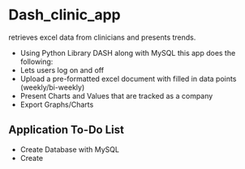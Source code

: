 # Dash_clinic_app
retrieves excel data from clinicians and presents trends.

- Using Python Library DASH along with MySQL this app does the following:
- Lets users log on and off
- Upload a pre-formatted excel document with filled in data points (weekly/bi-weekly)
- Present Charts and Values that are tracked as a company
- Export Graphs/Charts

## Application To-Do List
- Create Database with MySQL
- Create
